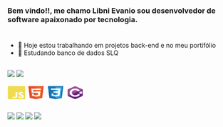 ### Bem vindo!!, me chamo Libni Evanio sou desenvolvedor de software apaixonado por tecnologia.
#
- 🔭 Hoje estou trabalhando em projetos back-end e no meu portifólio
- 🌱 Estudando banco de dados SLQ


##
<div style="display: incline_block">

  <img height="180em" src="https://github-readme-stats.vercel.app/api?username=Libni-E&show_icons=true&theme=dark">
  <img height="180em" src="https://github-readme-stats.vercel.app/api/top-langs/?username=Libni-E&layout=compact&theme=dark" >
</div>
<div style="display: inline_block"><br>
  <img align="center" alt="Libni-Js" height="30" width="40" src="https://raw.githubusercontent.com/devicons/devicon/master/icons/javascript/javascript-plain.svg">
  <img align="center" alt="Libni-HTML" height="30" width="40" src="https://raw.githubusercontent.com/devicons/devicon/master/icons/html5/html5-original.svg">
  <img align="center" alt="Libni-CSS" height="30" width="40" src="https://raw.githubusercontent.com/devicons/devicon/master/icons/css3/css3-original.svg">
  <img align="center" alt="Libni-Csharp" height="30" width="40" src="https://raw.githubusercontent.com/devicons/devicon/master/icons/csharp/csharp-original.svg">
</div>

##

<div> 

  <a href="https://instagram.com/libnievanio" target="_blank"><img src="https://img.shields.io/badge/-Instagram-%23E4405F?style=for-the-badge&logo=instagram&logoColor=white" target="_blank"></a>
  <a href="https://www.linkedin.com/in/libni-evanio" target="_blank"><img src="https://img.shields.io/badge/-LinkedIn-%230077B5?style=for-the-badge&logo=linkedin&logoColor=white" target="_blank"></a> 
  <a href="https://www.facebook.com/profile.php?id=1792745424" target="blank"><img  widht="50" src="https://img.shields.io/badge/Facebook-1877F2?style=for-the-badge&logo=facebook&logoColor=white"></a>
  <a href = "mailto:libnievanio@gmail.com"><img src="https://img.shields.io/badge/-Gmail-%23333?style=for-the-badge&logo=gmail&logoColor=white" target="_blank"></a>
  
</div>
